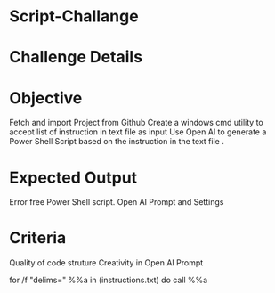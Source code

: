 # Script-Challange


# Challenge Details

# Objective
  Fetch and import Project from Github
  Create a windows cmd utility to accept list of instruction in text file as input
  Use Open AI to generate a Power Shell Script based on the instruction in the text file .

# Expected Output
  Error free Power Shell script.
  Open AI Prompt and Settings

# Criteria
  Quality of code struture
  Creativity in Open AI Prompt
  
  for /f "delims=" %%a in (instructions.txt) do call %%a
